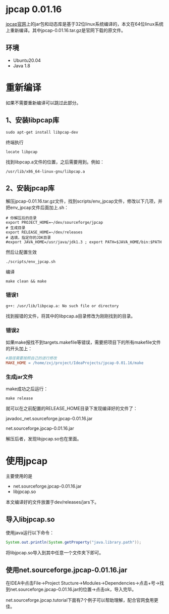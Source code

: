 # jpcap 0.01.16
[jpcap官网](http://jpcap.sourceforge.net/)上的jar包和动态库是基于32位linux系统编译的，本文在64位linux系统上重新编译。其中jpcap-0.01.16.tar.gz是官网下载的原文件。

## 环境

- Ubuntu20.04
- Java 1.8

# 重新编译

如果不需要重新编译可以跳过此部分。

## 1、安装libpcap库

```shell
sudo apt-get install libpcap-dev
```

终端执行

```shell
locate libpcap
```

找到libpcap.a文件的位置，之后需要用到。例如：

```shell
/usr/lib/x86_64-linux-gnu/libpcap.a
```

## 2、安装jpcap库

解压jpcap-0.01.16.tar.gz文件，找到scripts/env_jpcap文件，修改以下几项，并把env_jpcap文件后面加上.sh：

```shell
# 你解压后的目录
export PROJECT_HOME=~/dev/sourceforge/jpcap
# 生成目录
export RELEASE_HOME=~/dev/releases
# 选填，指定你的JDK目录
#export JAVA_HOME=/usr/java/jdk1.3 ; export PATH=$JAVA_HOME/bin:$PATH
```

然后让配置生效

```
./scripts/env_jpcap.sh
```

编译

```shell
make clean && make
```

### 错误1

```shell
g++: /usr/lib/libpcap.a: No such file or directory
```

找到报错的文件，将其中的libpcap.a目录修改为刚刚找到的目录。

### 错误2

如果make报找不到targets.makefile等错误，需要把项目下的所有makefile文件的开头加上：

```makefile
#路径需要按照自己的进行修改
MAKE_HOME = /home/zxj/project/IdeaProjects/jpcap-0.01.16/make
```

### 生成jar文件

make成功之后运行：

```shell
make release
```

就可以在之前配置的RELEASE_HOME目录下发现编译好的文件了：

javadoc_net.sourceforge.jpcap-0.01.16.jar

net.sourceforge.jpcap-0.01.16.jar

解压后者，发现libjpcap.so也在里面。

# 使用jpcap

主要使用的是

- net.sourceforge.jpcap-0.01.16.jar
- libjpcap.so

本文编译好的文件放置于dev/releases/jars下。

## 导入libjpcap.so

使用java运行以下命令：

```Java
System.out.println(System.getProperty("java.library.path"));
```

将libjpcap.so导入到其中任意一个文件夹下即可。

## 使用net.sourceforge.jpcap-0.01.16.jar

在IDEA中点击File->Project Stucture->Modules->Dependencies->点击+号->找到net.sourceforge.jpcap-0.01.16.jar的位置->点击ok，导入完毕。

net.sourceforge.jpcap.tutorial下面有7个例子可以帮助理解，配合官网食用更佳。

